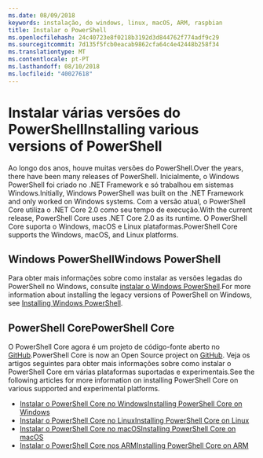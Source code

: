 ```yaml
---
ms.date: 08/09/2018
keywords: instalação, do windows, linux, macOS, ARM, raspbian
title: Instalar o PowerShell
ms.openlocfilehash: 24c40723e8f0218b3192d3d844762f774adf9c29
ms.sourcegitcommit: 7d135f5fcb0eacab9862cfa64c4e42448b258f34
ms.translationtype: MT
ms.contentlocale: pt-PT
ms.lasthandoff: 08/10/2018
ms.locfileid: "40027618"
---
```

# <a name="installing-various-versions-of-powershell"></a><span data-ttu-id="2b403-103">Instalar várias versões do PowerShell</span><span class="sxs-lookup"><span data-stu-id="2b403-103">Installing various versions of PowerShell</span></span>

<span data-ttu-id="2b403-104">Ao longo dos anos, houve muitas versões do PowerShell.</span><span class="sxs-lookup"><span data-stu-id="2b403-104">Over the years, there have been many releases of PowerShell.</span></span> <span data-ttu-id="2b403-105">Inicialmente, o Windows PowerShell foi criado no .NET Framework e só trabalhou em sistemas Windows.</span><span class="sxs-lookup"><span data-stu-id="2b403-105">Initially, Windows PowerShell was built on the .NET Framework and only worked on Windows systems.</span></span> <span data-ttu-id="2b403-106">Com a versão atual, o PowerShell Core utiliza o .NET Core 2.0 como seu tempo de execução.</span><span class="sxs-lookup"><span data-stu-id="2b403-106">With the current release, PowerShell Core uses .NET Core 2.0 as its runtime.</span></span> <span data-ttu-id="2b403-107">O PowerShell Core suporta o Windows, macOS e Linux plataformas.</span><span class="sxs-lookup"><span data-stu-id="2b403-107">PowerShell Core supports the Windows, macOS, and Linux platforms.</span></span>

## <a name="windows-powershell"></a><span data-ttu-id="2b403-108">Windows PowerShell</span><span class="sxs-lookup"><span data-stu-id="2b403-108">Windows PowerShell</span></span>

<span data-ttu-id="2b403-109">Para obter mais informações sobre como instalar as versões legadas do PowerShell no Windows, consulte [instalar o Windows PowerShell](installing-windows-powershell.md).</span><span class="sxs-lookup"><span data-stu-id="2b403-109">For more information about installing the legacy versions of PowerShell on Windows, see [Installing Windows PowerShell](installing-windows-powershell.md).</span></span>

## <a name="powershell-core"></a><span data-ttu-id="2b403-110">PowerShell Core</span><span class="sxs-lookup"><span data-stu-id="2b403-110">PowerShell Core</span></span>

<span data-ttu-id="2b403-111">O PowerShell Core agora é um projeto de código-fonte aberto no [GitHub](https://github.com/powershell/powershell).</span><span class="sxs-lookup"><span data-stu-id="2b403-111">PowerShell Core is now an Open Source project on [GitHub](https://github.com/powershell/powershell).</span></span>
<span data-ttu-id="2b403-112">Veja os artigos seguintes para obter mais informações sobre como instalar o PowerShell Core em várias plataformas suportadas e experimentais.</span><span class="sxs-lookup"><span data-stu-id="2b403-112">See the following articles for more information on installing PowerShell Core on various supported and experimental platforms.</span></span>

- [<span data-ttu-id="2b403-113">Instalar o PowerShell Core no Windows</span><span class="sxs-lookup"><span data-stu-id="2b403-113">Installing PowerShell Core on Windows</span></span>](Installing-PowerShell-Core-on-Windows.md)
- [<span data-ttu-id="2b403-114">Instalar o PowerShell Core no Linux</span><span class="sxs-lookup"><span data-stu-id="2b403-114">Installing PowerShell Core on Linux</span></span>](Installing-PowerShell-Core-on-Linux.md)
- [<span data-ttu-id="2b403-115">Instalar o PowerShell Core no macOS</span><span class="sxs-lookup"><span data-stu-id="2b403-115">Installing PowerShell Core on macOS</span></span>](Installing-PowerShell-Core-on-macOS.md)
- [<span data-ttu-id="2b403-116">Instalar o PowerShell Core nos ARM</span><span class="sxs-lookup"><span data-stu-id="2b403-116">Installing PowerShell Core on ARM</span></span>](PowerShell-Core-on-ARM.md)
